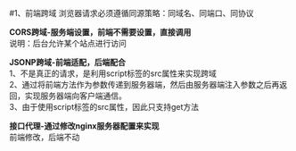 #1、前端跨域
浏览器请求必须遵循同源策略：同域名、同端口、同协议

**CORS跨域-服务端设置，前端不需要设置，直接调用**  
说明：后台允许某个站点进行访问

**JSONP跨域-前端适配，后端配合**  
1、不是真正的请求，是利用script标签的src属性来实现跨域   
2、通过将前端方法作为参数传递到服务器端，然后由服务器端注入参数之后再返回，实现服务器端向客户端通信。  
3、由于使用script标签的src属性，因此只支持get方法

**接口代理-通过修改nginx服务器配置来实现**  
前端修改，后端不动
